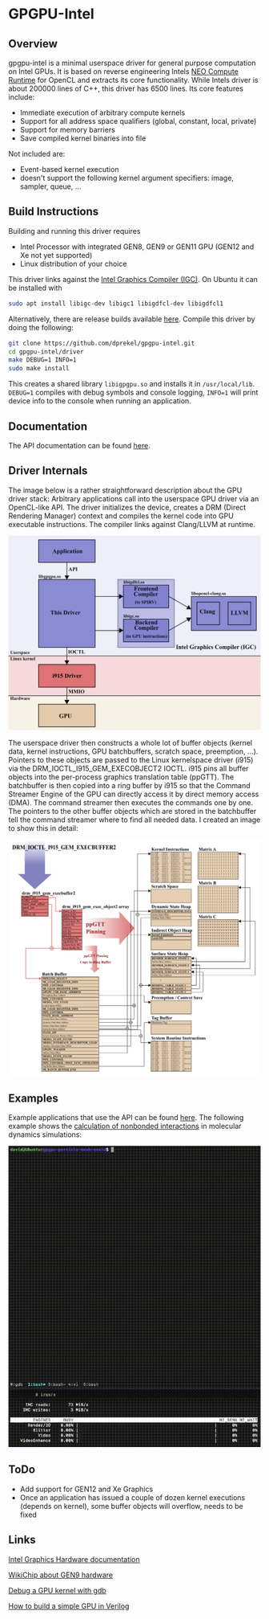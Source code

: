 # GPGPU-Intel
## Overview
gpgpu-intel is a minimal userspace driver for general purpose computation on Intel GPUs.
It is based on reverse engineering Intels [NEO Compute Runtime](https://github.com/intel/compute-runtime) for OpenCL and extracts its core functionality. 
While Intels driver is about 200000 lines of C++, this driver has 6500 lines. Its core features include:
- Immediate execution of arbitrary compute kernels
- Support for all address space qualifiers (global, constant, local, private)
- Support for memory barriers
- Save compiled kernel binaries into file

Not included are:
- Event-based kernel execution
- doesn't support the following kernel argument specifiers: image, sampler, queue, ...

## Build Instructions
Building and running this driver requires
- Intel Processor with integrated GEN8, GEN9 or GEN11 GPU (GEN12 and Xe not yet supported)
- Linux distribution of your choice

This driver links against the [Intel Graphics Compiler (IGC)](https://github.com/intel/intel-graphics-compiler). On Ubuntu it can be installed with
```sh
sudo apt install libigc-dev libigc1 libigdfcl-dev libigdfcl1
```
Alternatively, there are release builds available [here](https://github.com/intel/intel-graphics-compiler/releases).
Compile this driver by doing the following:
```sh
git clone https://github.com/dprekel/gpgpu-intel.git
cd gpgpu-intel/driver
make DEBUG=1 INFO=1
sudo make install
```
This creates a shared library `libigpgpu.so` and installs it in `/usr/local/lib`. `DEBUG=1` compiles with debug symbols and console logging, `INFO=1` will print device info to the console when running an application.

## Documentation
The API documentation can be found [here](https://dprekel.github.io/html/gpgpu__api_8h.html).


## Driver Internals
The image below is a rather straightforward description about the GPU driver stack: Arbitrary applications call into the userspace GPU driver via an OpenCL-like API. The driver initializes the device, creates a DRM (Direct Rendering Manager) context and compiles the kernel code into GPU executable instructions. The compiler links against Clang/LLVM at runtime.

<img src="docs/GPU_Driver_Stack.png?raw=true" alt="GPU driver stack" width="570" />

The userspace driver then constructs a whole lot of buffer objects (kernel data, kernel instructions, GPU batchbuffers, scratch space, preemption, ...). 
Pointers to these objects are passed to the Linux kernelspace driver (i915) via the DRM\_IOCTL\_I915\_GEM\_EXECOBJECT2 IOCTL. 
i915 pins all buffer objects into the per-process graphics translation table (ppGTT). 
The batchbuffer is then copied into a ring buffer by i915 so that the Command Streamer Engine of the GPU can directly access it by direct memory access (DMA). 
The command streamer then executes the commands one by one. 
The pointers to the other buffer objects which are stored in the batchbuffer tell the command streamer where to find all needed data. 
I created an image to show this in detail:

![](docs/GPU_Driver_Flowchart.png?raw=true)

## Examples
Example applications that use the API can be found [here](test).
The following example shows the [calculation of nonbonded interactions](test/gpgpu-particle-mesh-ewald) in molecular dynamics simulations:

<img src="docs/Particle_Mesh_Ewald.gif" width="510" height="600" />

## ToDo
- Add support for GEN12 and Xe Graphics
- Once an application has issued a couple of dozen kernel executions (depends on kernel), some buffer objects will overflow, needs to be fixed

## Links
[Intel Graphics Hardware documentation](https://www.intel.com/content/www/us/en/docs/graphics-for-linux/developer-reference/1-0/overview.html)

[WikiChip about GEN9 hardware](https://en.wikichip.org/wiki/intel/microarchitectures/gen9.5)

[Debug a GPU kernel with gdb](https://www.intel.com/content/www/us/en/docs/distribution-for-gdb/get-started-guide-linux/2023-0/overview.html)

[How to build a simple GPU in Verilog](https://github.com/adam-maj/tiny-gpu)



